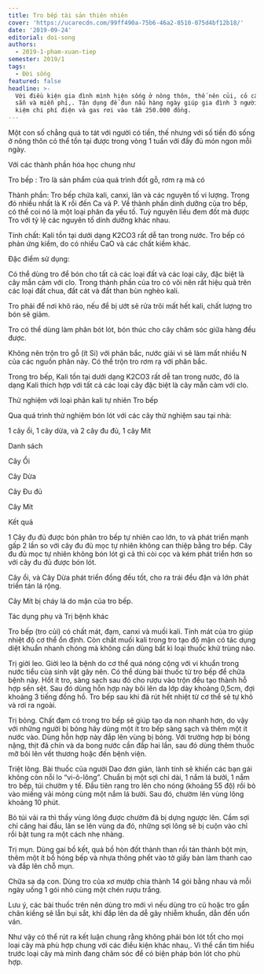 ```yaml
---
title: Tro bếp tài sản thiên nhiên
cover: 'https://ucarecdn.com/99ff490a-75b6-46a2-8510-075d4bf12b18/'
date: '2019-09-24'
editorial: doi-song
authors:
  - 2019-1-pham-xuan-tiep
semester: 2019/1
tags:
  - Đời sống
featured: false
headline: >-
  Với điều kiện gia đình mình hiện sống ở nông thôn, thế nên củi, cỏ cây là có
  sẵn và miễn phí,. Tận dụng để đun nấu hàng ngày giúp gia đình 3 người tiết
  kiệm chi phí điện và gas rơi vào tầm 250.000 đồng.
---
```

Một con số chẳng quá to tát với người có tiền, thế nhưng với số tiền đó sống ở nông thôn có thể tồn tại được trong vòng 1 tuần với đầy đủ món ngon mỗi ngày.



Với các thành phần hóa học chung như



Tro bếp : Tro là sản phẩm của quá trình đốt gỗ, rơm rạ mà có

Thành phần: Tro bếp chứa kali, canxi, lân và các nguyên tố vi lượng. Trong đó nhiều nhất là K rồi đến Ca và P. Về thành phần dinh dưỡng của tro bếp, có thể coi nó là một loại phân đa yếu tố. Tuỳ nguyên liều đem đốt mà được Tro với tỷ lệ các nguyên tố dinh dưỡng khác nhau.

Tính chất: Kali tồn tại dưới dạng K2CO3 rất dễ tan trong nước. Tro bếp có phản ứng kiềm, do có nhiều CaO và các chất kiềm khác.

Đặc điểm sử dụng:

Có thể dùng tro để bón cho tất cả các loại đất và các loại cây, đặc biệt là cây mẫn cảm với clo. Trong thành phần của tro có vôi nên rất hiệu quả trên các loại đất chua, đất cát và đất than bùn nghèo kali.

Tro phải để nơi khô ráo, nếu để bị ướt sẽ rửa trôi mất hết kali, chất lượng tro bón sẽ giảm.

Tro có thể dùng làm phân bót lót, bón thúc cho cây chăm sóc giữa hàng đều được.

Không nên trộn tro gỗ (ít Si) với phân bắc, nước giải vì sẽ làm mất nhiều N của các nguồn phân này. Có thể trộn tro rơm rạ với phân bắc.

Trong tro bếp, Kali tồn tại dưới dạng K2CO3 rất dễ tan trong nước, đó là dạng Kali thích hợp với tất cả các loại cây đặc biệt là cây mẫn cảm với clo.

Thử nghiệm với loại phân kali tự nhiên Tro bếp

Qua quá trình thử nghiệm bón lót với các cây thử nghiệm sau tại nhà:

1 cây ổi, 1 cây dừa, và 2 cây đu đủ, 1 cây Mít

Danh sách



Cây Ổi

Cây Dừa

Cây Đu đủ

Cây Mít

Kết quả



1 Cây đu đủ được bón phân tro bếp tự nhiên cao lớn, to và phát triển mạnh gấp 2 lần so với cây đu đủ mọc tự nhiên không can thiệp bằng tro bếp. Cây đu đủ mọc tự nhiên không bón lót gì cả thì còi cọc và kém phát triển hơn so với cây đu đủ được bón lót.

Cây ổi, và Cây Dừa phát triển đồng đều tốt, cho ra trái đều đặn và lớn phát triển tán lá rộng.

Cây Mít bị cháy lá do mặn của tro bếp.



Tác dụng phụ và Trị bệnh khác

Tro bếp (tro củi) có chất mát, đạm, canxi và muối kali. Tính mát của tro giúp nhiệt độ cơ thể ổn định. Còn chất muối kali trong tro tạo độ mặn có tác dụng diệt khuẩn nhanh chóng mà không cần dùng bất kì loại thuốc khử trùng nào.



Trị giời leo. Giời leo là bệnh do cơ thể quá nóng cộng với vi khuẩn trong nước tiểu của sinh vật gây nên. Có thể dùng bài thuốc từ tro bếp để chữa bệnh này. Hốt ít tro, sàng sạch sau đó cho rượu vào trộn đều tạo thành hỗ hợp sền sệt. Sau đó dùng hỗn hợp này bôi lên da lớp dày khoảng 0,5cm, đợi khoảng 3 tiếng đồng hồ. Tro bếp sau khi đã rút hết nhiệt từ cơ thể sẽ tự khô và rơi ra ngoài.



Trị bỏng. Chất đạm có trong tro bếp sẽ giúp tạo da non nhanh hơn, do vậy với những người bị bỏng hãy dùng một ít tro bếp sàng sạch và thêm một ít nước vào. Dùng hỗn hợp này đắp lên vùng bị bỏng. Với trường hợp bị bỏng nặng, thịt đã chín và da bong nước cần đắp hai lần, sau đó dùng thêm thuốc mỡ bôi lên vết thương hoặc đến bệnh viện.



Triệt lông. Bài thuốc của người Dao đơn giản, lành tính sẽ khiến các bạn gái không còn nỗi lo “vi-ô-lông”. Chuẩn bị một sợi chỉ dài, 1 nắm lá bưởi, 1 nắm tro bếp, túi chườm y tế. Đầu tiên rang tro lên cho nóng (khoảng 55 độ) rồi bỏ vào miếng vải mỏng cùng một nắm lá bưởi. Sau đó, chườm lên vùng lông khoảng 10 phút.



Bỏ túi vải ra thì thấy vùng lông được chườm đã bị dựng ngược lên. Cầm sợi chỉ căng hai đầu, lăn se lên vùng da đó, những sợi lông sẽ bị cuộn vào chỉ rồi bật tung ra một cách nhẹ nhàng.



Trị mụn. Dùng gai bồ kết, quả bồ hòn đốt thành than rồi tán thành bột mịn, thêm một ít bồ hóng bếp và nhựa thông phết vào tờ giấy bản làm thanh cao và đắp lên chỗ mụn.



Chữa sa dạ con. Dùng tro của xơ mướp chia thành 14 gói bằng nhau và mỗi ngày uống 1 gói nhỏ cùng một chén rượu trắng.



Lưu ý, các bài thuốc trên nên dùng tro mới vì nếu dùng tro cũ hoặc tro gần chân kiềng sẽ lẫn bụi sắt, khi đắp lên da dễ gây nhiễm khuẩn, dẫn đến uốn ván.



Như vậy có thể rút ra kết luận chung rằng không phải bón lót tốt cho mọi loại cây mà phù hợp chung với các điều kiện khác nhau,. Vì thế cần tìm hiểu trước loại cây mà mình đang chăm sóc để có biện pháp bón lót cho phù hợp.
